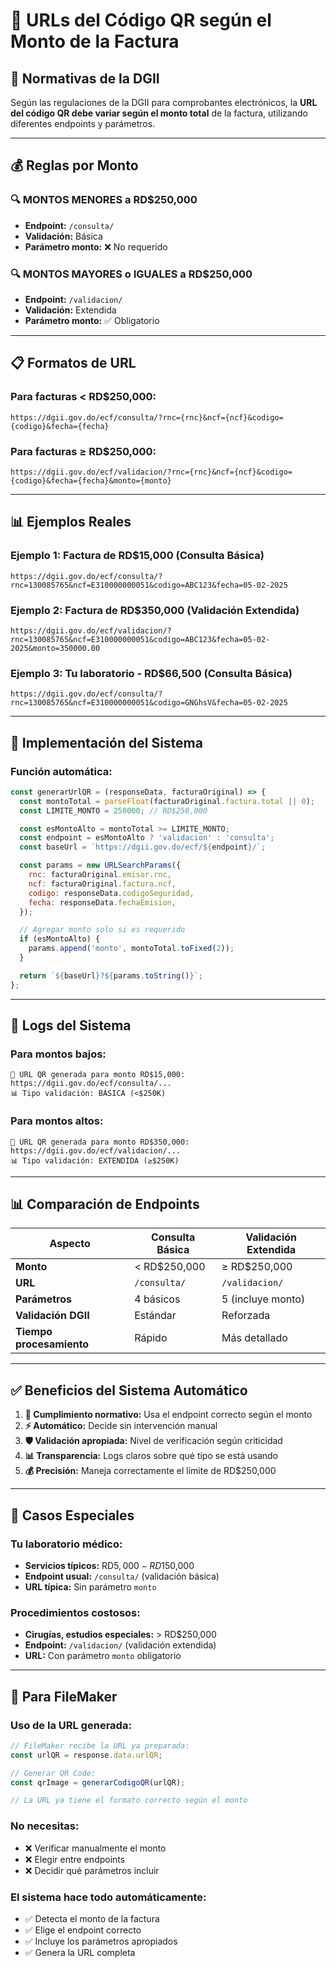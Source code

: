 # 📱 URLs del Código QR según el Monto de la Factura

## 🎯 Normativas de la DGII

Según las regulaciones de la DGII para comprobantes electrónicos, la **URL del código QR debe variar según el monto total** de la factura, utilizando diferentes endpoints y parámetros.

---

## 💰 **Reglas por Monto**

### **🔍 MONTOS MENORES a RD$250,000**

- **Endpoint:** `/consulta/`
- **Validación:** Básica
- **Parámetro monto:** ❌ No requerido

### **🔍 MONTOS MAYORES o IGUALES a RD$250,000**

- **Endpoint:** `/validacion/`
- **Validación:** Extendida
- **Parámetro monto:** ✅ Obligatorio

---

## 📋 **Formatos de URL**

### **Para facturas < RD$250,000:**

```
https://dgii.gov.do/ecf/consulta/?rnc={rnc}&ncf={ncf}&codigo={codigo}&fecha={fecha}
```

### **Para facturas ≥ RD$250,000:**

```
https://dgii.gov.do/ecf/validacion/?rnc={rnc}&ncf={ncf}&codigo={codigo}&fecha={fecha}&monto={monto}
```

---

## 📊 **Ejemplos Reales**

### **Ejemplo 1: Factura de RD$15,000 (Consulta Básica)**

```
https://dgii.gov.do/ecf/consulta/?rnc=130085765&ncf=E310000000051&codigo=ABC123&fecha=05-02-2025
```

### **Ejemplo 2: Factura de RD$350,000 (Validación Extendida)**

```
https://dgii.gov.do/ecf/validacion/?rnc=130085765&ncf=E310000000051&codigo=ABC123&fecha=05-02-2025&monto=350000.00
```

### **Ejemplo 3: Tu laboratorio - RD$66,500 (Consulta Básica)**

```
https://dgii.gov.do/ecf/consulta/?rnc=130085765&ncf=E310000000051&codigo=GNGhsV&fecha=05-02-2025
```

---

## 🔧 **Implementación del Sistema**

### **Función automática:**

```javascript
const generarUrlQR = (responseData, facturaOriginal) => {
  const montoTotal = parseFloat(facturaOriginal.factura.total || 0);
  const LIMITE_MONTO = 250000; // RD$250,000

  const esMontoAlto = montoTotal >= LIMITE_MONTO;
  const endpoint = esMontoAlto ? 'validacion' : 'consulta';
  const baseUrl = `https://dgii.gov.do/ecf/${endpoint}/`;

  const params = new URLSearchParams({
    rnc: facturaOriginal.emisor.rnc,
    ncf: facturaOriginal.factura.ncf,
    codigo: responseData.codigoSeguridad,
    fecha: responseData.fechaEmision,
  });

  // Agregar monto solo si es requerido
  if (esMontoAlto) {
    params.append('monto', montoTotal.toFixed(2));
  }

  return `${baseUrl}?${params.toString()}`;
};
```

---

## 📝 **Logs del Sistema**

### **Para montos bajos:**

```
📱 URL QR generada para monto RD$15,000: https://dgii.gov.do/ecf/consulta/...
📊 Tipo validación: BÁSICA (<$250K)
```

### **Para montos altos:**

```
📱 URL QR generada para monto RD$350,000: https://dgii.gov.do/ecf/validacion/...
📊 Tipo validación: EXTENDIDA (≥$250K)
```

---

## 📊 **Comparación de Endpoints**

| **Aspecto**              | **Consulta Básica** | **Validación Extendida** |
| ------------------------ | ------------------- | ------------------------ |
| **Monto**                | < RD$250,000        | ≥ RD$250,000             |
| **URL**                  | `/consulta/`        | `/validacion/`           |
| **Parámetros**           | 4 básicos           | 5 (incluye monto)        |
| **Validación DGII**      | Estándar            | Reforzada                |
| **Tiempo procesamiento** | Rápido              | Más detallado            |

---

## ✅ **Beneficios del Sistema Automático**

1. **🎯 Cumplimiento normativo:** Usa el endpoint correcto según el monto
2. **⚡ Automático:** Decide sin intervención manual
3. **🛡️ Validación apropiada:** Nivel de verificación según criticidad
4. **📊 Transparencia:** Logs claros sobre qué tipo se está usando
5. **💰 Precisión:** Maneja correctamente el límite de RD$250,000

---

## 🚨 **Casos Especiales**

### **Tu laboratorio médico:**

- **Servicios típicos:** RD$5,000 - RD$150,000
- **Endpoint usual:** `/consulta/` (validación básica)
- **URL típica:** Sin parámetro `monto`

### **Procedimientos costosos:**

- **Cirugías, estudios especiales:** > RD$250,000
- **Endpoint:** `/validacion/` (validación extendida)
- **URL:** Con parámetro `monto` obligatorio

---

## 📱 **Para FileMaker**

### **Uso de la URL generada:**

```javascript
// FileMaker recibe la URL ya preparada:
const urlQR = response.data.urlQR;

// Generar QR Code:
const qrImage = generarCodigoQR(urlQR);

// La URL ya tiene el formato correcto según el monto
```

### **No necesitas:**

- ❌ Verificar manualmente el monto
- ❌ Elegir entre endpoints
- ❌ Decidir qué parámetros incluir

### **El sistema hace todo automáticamente:**

- ✅ Detecta el monto de la factura
- ✅ Elige el endpoint correcto
- ✅ Incluye los parámetros apropiados
- ✅ Genera la URL completa
